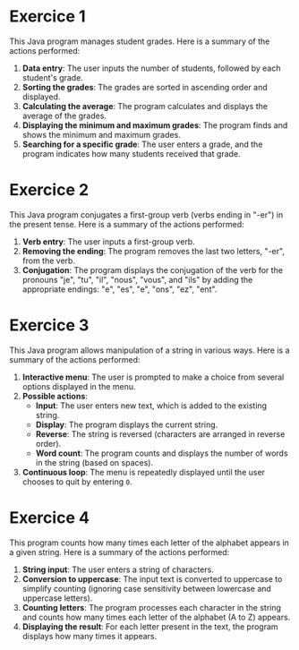 # Exercice 1

This Java program manages student grades. Here is a summary of the actions performed:

1. **Data entry**: The user inputs the number of students, followed by each student's grade.
2. **Sorting the grades**: The grades are sorted in ascending order and displayed.
3. **Calculating the average**: The program calculates and displays the average of the grades.
4. **Displaying the minimum and maximum grades**: The program finds and shows the minimum and maximum grades.
5. **Searching for a specific grade**: The user enters a grade, and the program indicates how many students received that grade.

# Exercice 2

This Java program conjugates a first-group verb (verbs ending in "-er") in the present tense. Here is a summary of the actions performed:

1. **Verb entry**: The user inputs a first-group verb.
2. **Removing the ending**: The program removes the last two letters, "-er", from the verb.
3. **Conjugation**: The program displays the conjugation of the verb for the pronouns "je", "tu", "il", "nous", "vous", and "ils" by adding the appropriate endings: "e", "es", "e", "ons", "ez", "ent".

# Exercice 3

This Java program allows manipulation of a string in various ways. Here is a summary of the actions performed:

1. **Interactive menu**: The user is prompted to make a choice from several options displayed in the menu.
2. **Possible actions**:
   - **Input**: The user enters new text, which is added to the existing string.
   - **Display**: The program displays the current string.
   - **Reverse**: The string is reversed (characters are arranged in reverse order).
   - **Word count**: The program counts and displays the number of words in the string (based on spaces).
3. **Continuous loop**: The menu is repeatedly displayed until the user chooses to quit by entering `0`.

# Exercice 4

This program counts how many times each letter of the alphabet appears in a given string. Here is a summary of the actions performed:

1. **String input**: The user enters a string of characters.
2. **Conversion to uppercase**: The input text is converted to uppercase to simplify counting (ignoring case sensitivity between lowercase and uppercase letters).
3. **Counting letters**: The program processes each character in the string and counts how many times each letter of the alphabet (A to Z) appears.
4. **Displaying the result**: For each letter present in the text, the program displays how many times it appears.